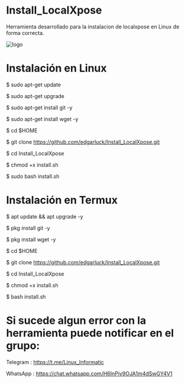 # Install_LocalXpose

Herramienta desarrollado para la instalacion de localxpose en Linux de forma correcta.

![logo](https://user-images.githubusercontent.com/76820660/194786809-7d6febfd-9f84-4913-abb4-dce179be9f88.png)


# Instalación en Linux 

$ sudo apt-get update

$ sudo apt-get upgrade

$ sudo apt-get install git -y

$ sudo apt-get install wget -y 

$ cd $HOME

$ git clone https://github.com/edgarluck/Install_LocalXpose.git

$ cd Install_LocalXpose

$ chmod +x install.sh

$ sudo bash install.sh

# Instalación en Termux 

$ apt update && apt upgrade -y

$ pkg install git -y

$ pkg install wget -y

$ cd $HOME

$ git clone https://github.com/edgarluck/Install_LocalXpose.git

$ cd Install_LocalXpose

$ chmod +x install.sh

$ bash install.sh



# Si sucede algun error con la herramienta puede notificar en el grupo:

Telegram : https://t.me/Linux_Informatic

WhatsApp : https://chat.whatsapp.com/H6InPiy9OJA1m4dSwGY4V1

